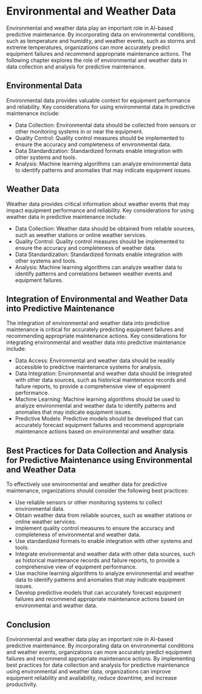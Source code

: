 Environmental and Weather Data
=======================================================================================

Environmental and weather data play an important role in AI-based predictive maintenance. By incorporating data on environmental conditions, such as temperature and humidity, and weather events, such as storms and extreme temperatures, organizations can more accurately predict equipment failures and recommend appropriate maintenance actions. The following chapter explores the role of environmental and weather data in data collection and analysis for predictive maintenance.

Environmental Data
------------------

Environmental data provides valuable context for equipment performance and reliability. Key considerations for using environmental data in predictive maintenance include:

* Data Collection: Environmental data should be collected from sensors or other monitoring systems in or near the equipment.
* Quality Control: Quality control measures should be implemented to ensure the accuracy and completeness of environmental data.
* Data Standardization: Standardized formats enable integration with other systems and tools.
* Analysis: Machine learning algorithms can analyze environmental data to identify patterns and anomalies that may indicate equipment issues.

Weather Data
------------

Weather data provides critical information about weather events that may impact equipment performance and reliability. Key considerations for using weather data in predictive maintenance include:

* Data Collection: Weather data should be obtained from reliable sources, such as weather stations or online weather services.
* Quality Control: Quality control measures should be implemented to ensure the accuracy and completeness of weather data.
* Data Standardization: Standardized formats enable integration with other systems and tools.
* Analysis: Machine learning algorithms can analyze weather data to identify patterns and correlations between weather events and equipment failures.

Integration of Environmental and Weather Data into Predictive Maintenance
-------------------------------------------------------------------------

The integration of environmental and weather data into predictive maintenance is critical for accurately predicting equipment failures and recommending appropriate maintenance actions. Key considerations for integrating environmental and weather data into predictive maintenance include:

* Data Access: Environmental and weather data should be readily accessible to predictive maintenance systems for analysis.
* Data Integration: Environmental and weather data should be integrated with other data sources, such as historical maintenance records and failure reports, to provide a comprehensive view of equipment performance.
* Machine Learning: Machine learning algorithms should be used to analyze environmental and weather data to identify patterns and anomalies that may indicate equipment issues.
* Predictive Models: Predictive models should be developed that can accurately forecast equipment failures and recommend appropriate maintenance actions based on environmental and weather data.

Best Practices for Data Collection and Analysis for Predictive Maintenance using Environmental and Weather Data
---------------------------------------------------------------------------------------------------------------

To effectively use environmental and weather data for predictive maintenance, organizations should consider the following best practices:

* Use reliable sensors or other monitoring systems to collect environmental data.
* Obtain weather data from reliable sources, such as weather stations or online weather services.
* Implement quality control measures to ensure the accuracy and completeness of environmental and weather data.
* Use standardized formats to enable integration with other systems and tools.
* Integrate environmental and weather data with other data sources, such as historical maintenance records and failure reports, to provide a comprehensive view of equipment performance.
* Use machine learning algorithms to analyze environmental and weather data to identify patterns and anomalies that may indicate equipment issues.
* Develop predictive models that can accurately forecast equipment failures and recommend appropriate maintenance actions based on environmental and weather data.

Conclusion
----------

Environmental and weather data play an important role in AI-based predictive maintenance. By incorporating data on environmental conditions and weather events, organizations can more accurately predict equipment failures and recommend appropriate maintenance actions. By implementing best practices for data collection and analysis for predictive maintenance using environmental and weather data, organizations can improve equipment reliability and availability, reduce downtime, and increase productivity.
